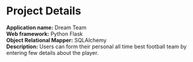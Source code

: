 # Project Details

**Application name:** Dream Team  
**Web framework:** Python Flask  
**Object Relational Mapper:** SQLAlchemy  
**Description:** Users can form their personal all time best football team by entering few details about the player. 
